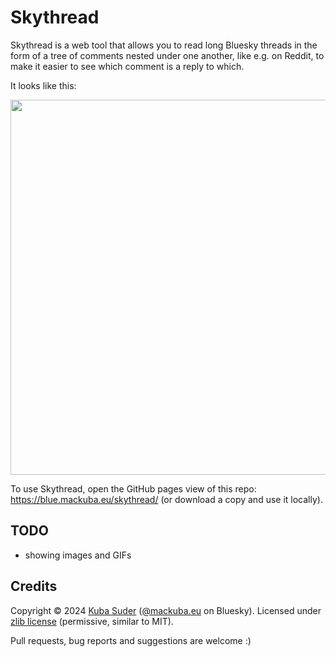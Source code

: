 # Skythread

Skythread is a web tool that allows you to read long Bluesky threads in the form of a tree of comments nested under one another, like e.g. on Reddit, to make it easier to see which comment is a reply to which.

It looks like this:

<img width="600" src="https://github.com/mackuba/skythread/assets/28465/d1314c89-61e9-4667-b906-32e0cb96f198">

To use Skythread, open the GitHub pages view of this repo: https://blue.mackuba.eu/skythread/ (or download a copy and use it locally).


## TODO

* showing images and GIFs


## Credits

Copyright © 2024 [Kuba Suder](https://mackuba.eu) (<a href="https://bsky.app/profile/mackuba.eu">@mackuba.eu</a> on Bluesky). Licensed under [zlib license](https://choosealicense.com/licenses/zlib/) (permissive, similar to MIT).

Pull requests, bug reports and suggestions are welcome :)
